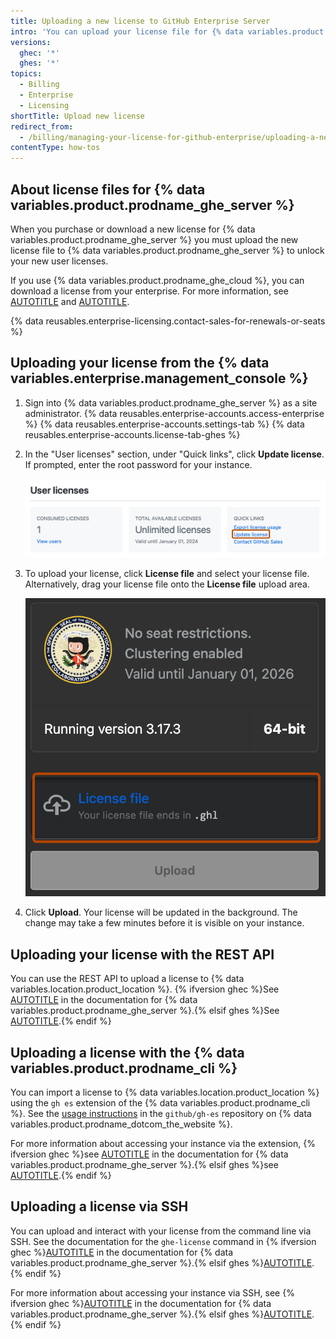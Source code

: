 ```yaml
---
title: Uploading a new license to GitHub Enterprise Server
intro: 'You can upload your license file for {% data variables.product.prodname_enterprise %} to {% data variables.location.product_location_enterprise %} to validate your application.'
versions:
  ghec: '*'
  ghes: '*'
topics:
  - Billing
  - Enterprise
  - Licensing
shortTitle: Upload new license
redirect_from:
  - /billing/managing-your-license-for-github-enterprise/uploading-a-new-license-to-github-enterprise-server
contentType: how-tos
---
```


## About license files for {% data variables.product.prodname_ghe_server %}

When you purchase or download a new license for {% data variables.product.prodname_ghe_server %} you must upload the new license file to {% data variables.product.prodname_ghe_server %} to unlock your new user licenses.

If you use {% data variables.product.prodname_ghe_cloud %}, you can download a license from your enterprise. For more information, see [AUTOTITLE](/billing/managing-your-license-for-github-enterprise/about-licenses-for-github-enterprise) and [AUTOTITLE](/billing/managing-your-license-for-github-enterprise/downloading-your-license-for-github-enterprise).

{% data reusables.enterprise-licensing.contact-sales-for-renewals-or-seats %}

## Uploading your license from the {% data variables.enterprise.management_console %}

1. Sign into {% data variables.product.prodname_ghe_server %} as a site administrator.
{% data reusables.enterprise-accounts.access-enterprise %}
{% data reusables.enterprise-accounts.settings-tab %}
{% data reusables.enterprise-accounts.license-tab-ghes %}
1. In the "User licenses" section, under "Quick links", click **Update license**. If prompted, enter the root password for your instance.

   ![Screenshot of the "User licenses" section of the "License" page. A link, labeled "Update license", is outlined in dark orange.](/assets/images/enterprise/management-console/update-license-link.png)
1. To upload your license, click **License file** and select your license file. Alternatively, drag your license file onto the **License file** upload area.

   ![Screenshot of the "License" page of the Management Console. The "License file" upload area is highlighted with an orange outline.](/assets/images/enterprise/management-console/upload-license.png)
1. Click **Upload**. Your license will be updated in the background. The change may take a few minutes before it is visible on your instance.

## Uploading your license with the REST API

You can use the REST API to upload a license to {% data variables.location.product_location %}. {% ifversion ghec %}See [AUTOTITLE](/enterprise-server@latest/rest/enterprise-admin/manage-ghes#upload-an-enterprise-license) in the documentation for {% data variables.product.prodname_ghe_server %}.{% elsif ghes %}See [AUTOTITLE](/rest/enterprise-admin/manage-ghes#upload-an-enterprise-license).{% endif %}

## Uploading a license with the {% data variables.product.prodname_cli %}

You can import a license to {% data variables.location.product_location %} using the `gh es` extension of the {% data variables.product.prodname_cli %}. See the [usage instructions](https://github.com/github/gh-es/blob/main/USAGE.md#gh-es-config-import-license) in the `github/gh-es` repository on {% data variables.product.prodname_dotcom_the_website %}.

For more information about accessing your instance via the extension, {% ifversion ghec %}see [AUTOTITLE](/enterprise-server@latest/admin/administering-your-instance/administering-your-instance-from-the-command-line/administering-your-instance-using-the-github-cli) in the documentation for {% data variables.product.prodname_ghe_server %}.{% elsif ghes %}see [AUTOTITLE](/admin/administering-your-instance/administering-your-instance-from-the-command-line/administering-your-instance-using-the-github-cli).{% endif %}

## Uploading a license via SSH

You can upload and interact with your license from the command line via SSH. See the documentation for the `ghe-license` command in {% ifversion ghec %}[AUTOTITLE](/enterprise-server@latest/admin/administering-your-instance/administering-your-instance-from-the-command-line/command-line-utilities#ghe-license) in the documentation for {% data variables.product.prodname_ghe_server %}.{% elsif ghes %}[AUTOTITLE](/admin/administering-your-instance/administering-your-instance-from-the-command-line/command-line-utilities#ghe-license).{% endif %}

For more information about accessing your instance via SSH, see {% ifversion ghec %}[AUTOTITLE](/enterprise-server@latest/admin/administering-your-instance/administering-your-instance-from-the-command-line/accessing-the-administrative-shell-ssh) in the documentation for {% data variables.product.prodname_ghe_server %}.{% elsif ghes %}[AUTOTITLE](/admin/administering-your-instance/administering-your-instance-from-the-command-line/accessing-the-administrative-shell-ssh).{% endif %}
